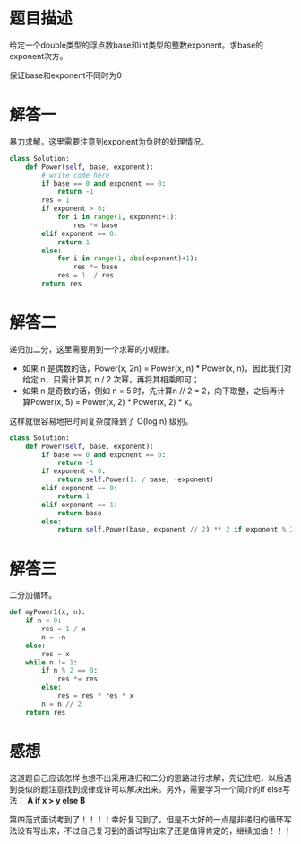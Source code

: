 # 题目描述

给定一个double类型的浮点数base和int类型的整数exponent。求base的exponent次方。

保证base和exponent不同时为0

# 解答一

暴力求解，这里需要注意到exponent为负时的处理情况。

```python
class Solution:
    def Power(self, base, exponent):
        # write code here
        if base == 0 and exponent == 0:
            return -1
        res = 1
        if exponent > 0:
            for i in range(1, exponent+1):
                res *= base
        elif exponent == 0:
            return 1
        else:
            for i in range(1, abs(exponent)+1):
                res *= base
            res = 1. / res
        return res
```

# 解答二

递归加二分，这里需要用到一个求幂的小规律。

* 如果 n 是偶数的话，Power(x, 2n) = Power(x, n) * Power(x, n)，因此我们对给定 n，只需计算其 n / 2 次幂，再将其相乘即可；
* 如果 n 是奇数的话，例如 n = 5 时，先计算n // 2 = 2，向下取整，之后再计算Power(x, 5) = Power(x, 2) * Power(x, 2) * x。

这样就很容易地把时间复杂度降到了 O(log n) 级别。

```python
class Solution:
    def Power(self, base, exponent):
        if base == 0 and exponent == 0:
            return -1
        if exponent < 0:
            return self.Power(1. / base, -exponent)
        elif exponent == 0:
            return 1
        elif exponent == 1:
            return base
        else:
            return self.Power(base, exponent // 2) ** 2 if exponent % 2 == 0 else self.Power(base, exponent // 2) ** 2 * base # 记住这种写法
```

# 解答三

二分加循环。

```python
def myPower1(x, n):
    if n < 0:
        res = 1 / x
        n = -n
    else:
        res = x
    while n != 1:
        if n % 2 == 0:
            res *= res
        else:
            res = res * res * x
        n = n // 2
    return res
```

# 感想

这道题自己应该怎样也想不出采用递归和二分的思路进行求解，先记住吧，以后遇到类似的题注意找到规律或许可以解决出来。另外，需要学习一个简介的if else写法：
**A if x > y else B**


第四范式面试考到了！！！！幸好复习到了，但是不太好的一点是非递归的循环写法没有写出来，不过自己复习到的面试写出来了还是值得肯定的，继续加油！！！
